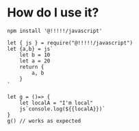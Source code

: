 # How do I use it?


`npm install '@!!!!!/javascript'`

```
let { js } = require("@!!!!!/javascript")
let {a,b} = js`
    let b = 10
    let a = 20
    return {
        a, b
    }
`

let g = ()=> {
    let localA = "I'm local"
    js`console.log(${{localA}})`
}
g() // works as expected
```